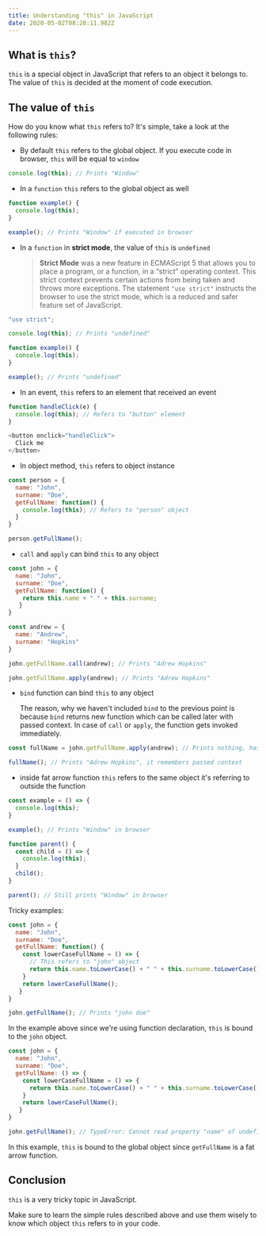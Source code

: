 ```yaml
---
title: Understanding "this" in JavaScript
date: 2020-05-02T08:28:11.982Z
---
```

## What is `this`?

`this` is a special object in JavaScript that refers to an object it belongs to. The value of `this` is decided at the moment of code execution.

## The value of `this`

How do you know what `this` refers to? It's simple, take a look at the following rules:

* By default `this` refers to the global object. If you execute code in browser, `this` will be equal to `window`

```javascript
console.log(this); // Prints "Window"
```

* In a `function` `this` refers to the global object as well

```javascript
function example() {
  console.log(this);
}

example(); // Prints "Window" if executed in browser
```

* In a `function` in **strict mode**, the value of `this` is `undefined`

  > **Strict Mode** was a new feature in ECMAScript 5 that allows you to place a program, or a function, in a “strict” operating context. This strict context prevents certain actions from being taken and throws more exceptions. The statement `"use strict"` instructs the browser to use the strict mode, which is a reduced and safer feature set of JavaScript.

```javascript
"use strict";

console.log(this); // Prints "undefined"

function example() {
  console.log(this);
}

example(); // Prints "undefined"
```

* In an event, `this` refers to an element that received an event

```javascript
function handleClick(e) {
  console.log(this); // Refers to "button" element
}

<button onclick="handleClick">
  Click me
</button>
```

* In object method, `this` refers to object instance

```javascript
const person = {
  name: "John",
  surname: "Doe",
  getFullName: function() {
    console.log(this); // Refers to "person" object
  }
}

person.getFullName();
```

* `call` and `apply` can bind `this` to any object

```javascript
const john = {
  name: "John",
  surname: "Doe",
  getFullName: function() {
    return this.name + " " + this.surname;
   }
}

const andrew = {
  name: "Andrew",
  surname: "Hopkins"
}

john.getFullName.call(andrew); // Prints "Adrew Hopkins"

john.getFullName.apply(andrew); // Prints "Adrew Hopkins"
```

* `bind` function can bind `this` to any object

  The reason, why we haven't included `bind` to the previous point is because `bind` returns new function which can be called later with passed context. In case of `call` or `apply`, the function gets invoked immediately.

```javascript
const fullName = john.getFullName.apply(andrew); // Prints nothing, has to be invoked

fullName(); // Prints "Adrew Hopkins", it remembers passed context
```

* inside fat arrow function `this` refers to the same object it's referring to outside the function

```javascript
const example = () => {
  console.log(this);
}

example(); // Prints "Window" in browser
```

```javascript
function parent() {
  const child = () => {
    console.log(this);
  }
  child();
}

parent(); // Still prints "Window" in browser
```

Tricky examples:

```javascript
const john = {
  name: "John",
  surname: "Doe",
  getFullName: function() {
    const lowerCaseFullName = () => {
      // This refers to "john" object
      return this.name.toLowerCase() + " " + this.surname.toLowerCase();
    } 
    return lowerCaseFullName();
   }
}

john.getFullName(); // Prints "john doe"
```

In the example above since we're using function declaration, `this` is bound to the `john` object.

```javascript
const john = {
  name: "John",
  surname: "Doe",
  getFullName: () => {
    const lowerCaseFullName = () => {
      return this.name.toLowerCase() + " " + this.surname.toLowerCase();
    } 
    return lowerCaseFullName();
   }
}

john.getFullName(); // TypeError: Cannot read property "name" of undefined
```

In this example, `this` is bound to the global object since `getFullName` is a fat arrow function.

## Conclusion

`this` is a very tricky topic in JavaScript. 

Make sure to learn the simple rules described above and use them wisely to know which object `this` refers to in your code.